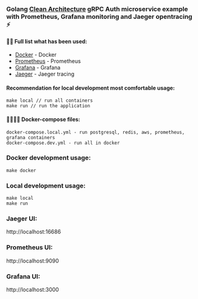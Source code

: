 ### Golang [Clean Architecture]() gRPC Auth microservice example with Prometheus, Grafana monitoring and Jaeger opentracing ⚡️

#### 👨‍💻 Full list what has been used:
* [Docker](https://www.docker.com/) - Docker
* [Prometheus](https://prometheus.io/) - Prometheus
* [Grafana](https://grafana.com/) - Grafana
* [Jaeger](https://www.jaegertracing.io/) - Jaeger tracing

#### Recommendation for local development most comfortable usage:
    make local // run all containers
    make run // run the application

#### 🙌👨‍💻🚀 Docker-compose files:
    docker-compose.local.yml - run postgresql, redis, aws, prometheus, grafana containers
    docker-compose.dev.yml - run all in docker

### Docker development usage:
    make docker

### Local development usage:
    make local
    make run

### Jaeger UI:

http://localhost:16686

### Prometheus UI:

http://localhost:9090

### Grafana UI:

http://localhost:3000